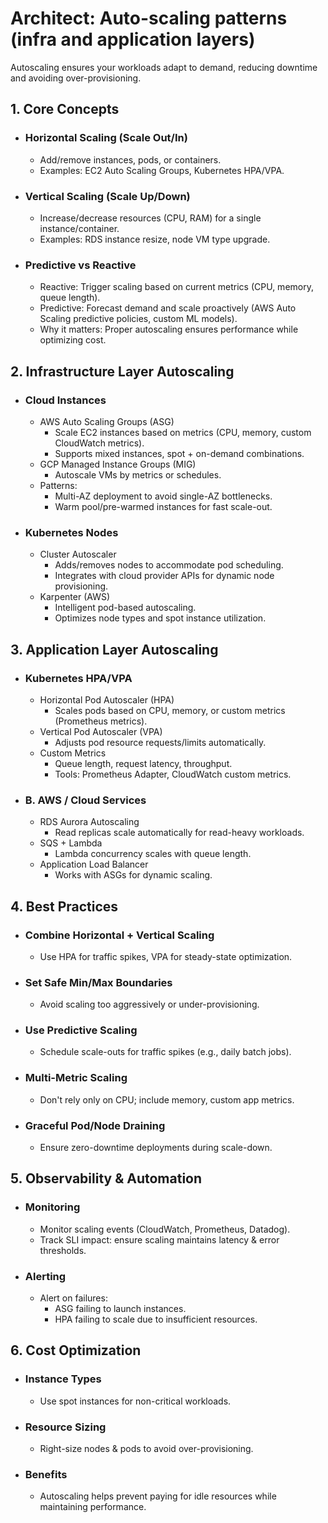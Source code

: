 # Architect: Auto-scaling patterns (infra and application layers)

Autoscaling ensures your workloads adapt to demand, reducing downtime and avoiding over-provisioning.

## 1. Core Concepts
- ### Horizontal Scaling (Scale Out/In)
	- Add/remove instances, pods, or containers.
	- Examples: EC2 Auto Scaling Groups, Kubernetes HPA/VPA.
- ### Vertical Scaling (Scale Up/Down)
	- Increase/decrease resources (CPU, RAM) for a single instance/container.
	- Examples: RDS instance resize, node VM type upgrade.
- ### Predictive vs Reactive
	- Reactive: Trigger scaling based on current metrics (CPU, memory, queue length).
	- Predictive: Forecast demand and scale proactively (AWS Auto Scaling predictive policies, custom ML models).
	- Why it matters: Proper autoscaling ensures performance while optimizing cost.
## 2. Infrastructure Layer Autoscaling
- ### Cloud Instances
	- AWS Auto Scaling Groups (ASG)
        - Scale EC2 instances based on metrics (CPU, memory, custom CloudWatch metrics).
        - Supports mixed instances, spot + on-demand combinations.
	- GCP Managed Instance Groups (MIG)
	    - Autoscale VMs by metrics or schedules.
	- Patterns:
        - Multi-AZ deployment to avoid single-AZ bottlenecks.
        - Warm pool/pre-warmed instances for fast scale-out.
- ### Kubernetes Nodes
	- Cluster Autoscaler
        - Adds/removes nodes to accommodate pod scheduling.
        - Integrates with cloud provider APIs for dynamic node provisioning.
	- Karpenter (AWS)
        - Intelligent pod-based autoscaling.
        - Optimizes node types and spot instance utilization.
## 3. Application Layer Autoscaling
- ### Kubernetes HPA/VPA
	- Horizontal Pod Autoscaler (HPA)
	    - Scales pods based on CPU, memory, or custom metrics (Prometheus metrics).
	- Vertical Pod Autoscaler (VPA)
	    - Adjusts pod resource requests/limits automatically.
	- Custom Metrics
        - Queue length, request latency, throughput.
        - Tools: Prometheus Adapter, CloudWatch custom metrics.
- ### B. AWS / Cloud Services
	- RDS Aurora Autoscaling
    	- Read replicas scale automatically for read-heavy workloads.
	- SQS + Lambda
	    - Lambda concurrency scales with queue length.
	- Application Load Balancer
    	- Works with ASGs for dynamic scaling.
## 4. Best Practices
- ### Combine Horizontal + Vertical Scaling
	- Use HPA for traffic spikes, VPA for steady-state optimization.
- ### Set Safe Min/Max Boundaries
	- Avoid scaling too aggressively or under-provisioning.
- ### Use Predictive Scaling
	- Schedule scale-outs for traffic spikes (e.g., daily batch jobs).
- ### Multi-Metric Scaling
	- Don't rely only on CPU; include memory, custom app metrics.
- ### Graceful Pod/Node Draining
	- Ensure zero-downtime deployments during scale-down.
## 5. Observability & Automation
- ### Monitoring
	- Monitor scaling events (CloudWatch, Prometheus, Datadog).
	- Track SLI impact: ensure scaling maintains latency & error thresholds.
- ### Alerting
	- Alert on failures:
        - ASG failing to launch instances.
        - HPA failing to scale due to insufficient resources.
## 6. Cost Optimization
- ### Instance Types
	- Use spot instances for non-critical workloads.
- ### Resource Sizing
	- Right-size nodes & pods to avoid over-provisioning.
- ### Benefits
	- Autoscaling helps prevent paying for idle resources while maintaining performance.